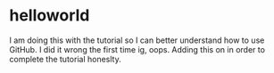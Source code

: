 # helloworld
I am doing this with the tutorial so I can better understand how to use GitHub. I did it wrong the first time ig, oops. Adding this on in order to complete the tutorial honeslty.
